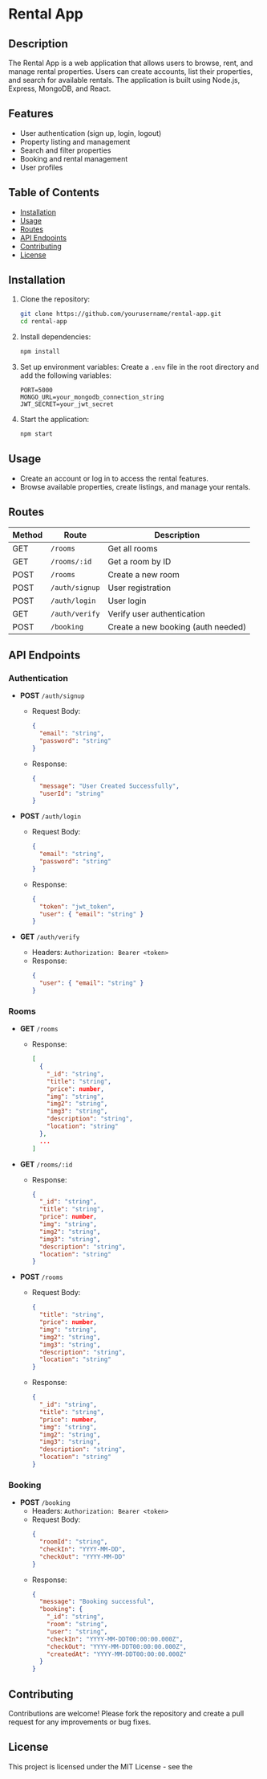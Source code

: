 # Rental App

## Description

The Rental App is a web application that allows users to browse, rent, and manage rental properties. Users can create accounts, list their properties, and search for available rentals. The application is built using Node.js, Express, MongoDB, and React.

## Features

- User authentication (sign up, login, logout)
- Property listing and management
- Search and filter properties
- Booking and rental management
- User profiles

## Table of Contents

- [Installation](#installation)
- [Usage](#usage)
- [Routes](#routes)
- [API Endpoints](#api-endpoints)
- [Contributing](#contributing)
- [License](#license)

## Installation

1. Clone the repository:

   ```bash
   git clone https://github.com/yourusername/rental-app.git
   cd rental-app
   ```

2. Install dependencies:

   ```bash
   npm install
   ```

3. Set up environment variables:
   Create a `.env` file in the root directory and add the following variables:

   ```
   PORT=5000
   MONGO_URL=your_mongodb_connection_string
   JWT_SECRET=your_jwt_secret
   ```

4. Start the application:
   ```bash
   npm start
   ```

## Usage

- Create an account or log in to access the rental features.
- Browse available properties, create listings, and manage your rentals.

## Routes

| Method | Route          | Description                        |
| ------ | -------------- | ---------------------------------- |
| GET    | `/rooms`       | Get all rooms                      |
| GET    | `/rooms/:id`   | Get a room by ID                   |
| POST   | `/rooms`       | Create a new room                  |
| POST   | `/auth/signup` | User registration                  |
| POST   | `/auth/login`  | User login                         |
| GET    | `/auth/verify` | Verify user authentication         |
| POST   | `/booking`     | Create a new booking (auth needed) |

## API Endpoints

### Authentication

- **POST** `/auth/signup`

  - Request Body:
    ```json
    {
      "email": "string",
      "password": "string"
    }
    ```
  - Response:
    ```json
    {
      "message": "User Created Successfully",
      "userId": "string"
    }
    ```

- **POST** `/auth/login`

  - Request Body:
    ```json
    {
      "email": "string",
      "password": "string"
    }
    ```
  - Response:
    ```json
    {
      "token": "jwt_token",
      "user": { "email": "string" }
    }
    ```

- **GET** `/auth/verify`
  - Headers: `Authorization: Bearer <token>`
  - Response:
    ```json
    {
      "user": { "email": "string" }
    }
    ```

### Rooms

- **GET** `/rooms`

  - Response:
    ```json
    [
      {
        "_id": "string",
        "title": "string",
        "price": number,
        "img": "string",
        "img2": "string",
        "img3": "string",
        "description": "string",
        "location": "string"
      },
      ...
    ]
    ```

- **GET** `/rooms/:id`

  - Response:
    ```json
    {
      "_id": "string",
      "title": "string",
      "price": number,
      "img": "string",
      "img2": "string",
      "img3": "string",
      "description": "string",
      "location": "string"
    }
    ```

- **POST** `/rooms`
  - Request Body:
    ```json
    {
      "title": "string",
      "price": number,
      "img": "string",
      "img2": "string",
      "img3": "string",
      "description": "string",
      "location": "string"
    }
    ```
  - Response:
    ```json
    {
      "_id": "string",
      "title": "string",
      "price": number,
      "img": "string",
      "img2": "string",
      "img3": "string",
      "description": "string",
      "location": "string"
    }
    ```

### Booking

- **POST** `/booking`
  - Headers: `Authorization: Bearer <token>`
  - Request Body:
    ```json
    {
      "roomId": "string",
      "checkIn": "YYYY-MM-DD",
      "checkOut": "YYYY-MM-DD"
    }
    ```
  - Response:
    ```json
    {
      "message": "Booking successful",
      "booking": {
        "_id": "string",
        "room": "string",
        "user": "string",
        "checkIn": "YYYY-MM-DDT00:00:00.000Z",
        "checkOut": "YYYY-MM-DDT00:00:00.000Z",
        "createdAt": "YYYY-MM-DDT00:00:00.000Z"
      }
    }
    ```

## Contributing

Contributions are welcome! Please fork the repository and create a pull request for any improvements or bug fixes.

## License

This project is licensed under the MIT License - see the
